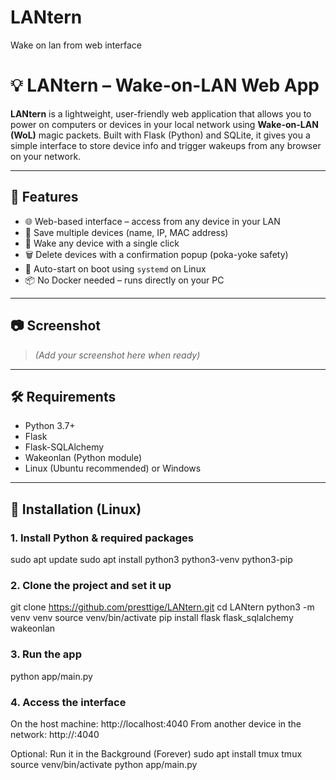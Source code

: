 # LANtern
Wake on lan from web interface

# 💡 LANtern – Wake-on-LAN Web App

**LANtern** is a lightweight, user-friendly web application that allows you to power on computers or devices in your local network using **Wake-on-LAN (WoL)** magic packets. Built with Flask (Python) and SQLite, it gives you a simple interface to store device info and trigger wakeups from any browser on your network.

---

## 🚀 Features

- 🌐 Web-based interface – access from any device in your LAN
- 💾 Save multiple devices (name, IP, MAC address)
- 🔘 Wake any device with a single click
- 🗑️ Delete devices with a confirmation popup (poka-yoke safety)
- 🧠 Auto-start on boot using `systemd` on Linux
- 📦 No Docker needed – runs directly on your PC

---

## 📷 Screenshot

> *(Add your screenshot here when ready)*

---

## 🛠️ Requirements

- Python 3.7+
- Flask
- Flask-SQLAlchemy
- Wakeonlan (Python module)
- Linux (Ubuntu recommended) or Windows

---

## 🧰 Installation (Linux)

### 1. Install Python & required packages

sudo apt update
sudo apt install python3 python3-venv python3-pip


### 2. Clone the project and set it up

git clone https://github.com/presttige/LANtern.git
cd LANtern
python3 -m venv venv
source venv/bin/activate
pip install flask flask_sqlalchemy wakeonlan

### 3. Run the app

python app/main.py

### 4. Access the interface

On the host machine: http://localhost:4040
From another device in the network: http://<your-pc-ip>:4040


Optional: Run it in the Background (Forever)
sudo apt install tmux
tmux
source venv/bin/activate
python app/main.py

